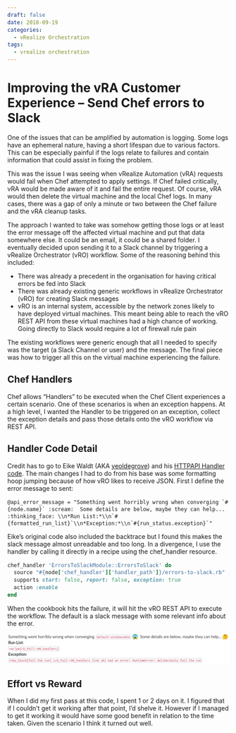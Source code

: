 ```yaml
---
draft: false
date: 2018-09-19
categories:
  - vRealize Orchestration
tags:
  - vrealize orchestration
---
```

# Improving the vRA Customer Experience – Send Chef errors to Slack
One of the issues that can be amplified by automation is logging.  Some logs have an ephemeral nature, having a short lifespan due to various factors.  This can be especially painful if the logs relate to failures and contain information that could assist in fixing the problem.

This was the issue I was seeing when vRealize Automation (vRA) requests would fail when Chef attempted to apply settings.  If Chef failed critically, vRA would be made aware of it and fail the entire request.  Of course, vRA would then delete the virtual machine and the local Chef logs.  In many cases, there was a gap of only a minute or two between the Chef failure and the vRA cleanup tasks.
<!-- more -->
The approach I wanted to take was somehow getting those logs or at least the error message off the affected virtual machine and put that data somewhere else.  It could be an email, it could be a shared folder.  I eventually decided upon sending it to a Slack channel by triggering a vRealize Orchestrator (vRO) workflow.  Some of the reasoning behind this included:

* There was already a precedent in the organisation for having critical errors be fed into Slack
* There was already existing generic workflows in vRealize Orchestrator (vRO) for creating Slack messages
* vRO is an internal system, accessible by the network zones likely to have deployed virtual machines.  This meant being able to reach the vRO REST API from these virtual machines had a high chance of working.  Going directly to Slack would require a lot of firewall rule pain

The existing workflows were generic enough that all I needed to specify was the target (a Slack Channel or user) and the message.  The final piece was how to trigger all this on the virtual machine experiencing the failure.

## Chef Handlers
Chef allows “Handlers” to be executed when the Chef Client experiences a certain scenario.  One of these scenarios is when an exception happens.  At a high level, I wanted the Handler to be triggered on an exception, collect the exception details and pass those details onto the vRO workflow via REST API.

## Handler Code Detail
Credit has to go to Eike Waldt (AKA [yeoldegrove](https://github.com/yeoldegrove)) and his [HTTPAPI Handler code](https://github.com/b1-systems/chef-handler-httpapi).  The main changes I had to do from his base was some formatting hoop jumping because of how vRO likes to receive JSON.  First I define the error message to sent:
```
@api_error_message = "Something went horribly wrong when converging `#{node.name}` :scream:  Some details are below, maybe they can help... :thinking_face: \\n*Run List:*\\n`#{formatted_run_list}`\\n*Exception:*\\n`#{run_status.exception}`"
```
Eike’s original code also included the backtrace but I found this makes the slack message almost unreadable and too long.  In a divergence, I use the handler by calling it directly in a recipe using the chef_handler resource.
``` ruby
chef_handler 'ErrorsToSlackModule::ErrorsToSlack' do
  source "#{node['chef_handler']['handler_path']}/errors-to-slack.rb"
  supports start: false, report: false, exception: true
  action :enable
end
```

When the cookbook hits the failure, it will hit the vRO REST API to execute the workflow.  The default is a slack message with some relevant info about the error.

![Image](../media/2018-09-19-001.png)

## Effort vs Reward
When I did my first pass at this code, I spent 1 or 2 days on it.  I figured that if I couldn’t get it working after that point, I’d shelve it.  However if I managed to get it working it would have some good benefit in relation to the time taken.  Given the scenario I think it turned out well.
